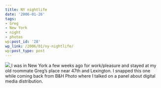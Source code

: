 ```yaml
---
title: NY nightlife
date: '2006-01-26'
tags:
- Greg
- New York
- night
- photos
wp:post_id: '28'
wp_link: /2006/01/ny-nightlife/
wp:post_type: post
---
```


[ ![](http://static.flickr.com/35/91590114_6bdb10871a_m.jpg) ](http://www.flickr.com/photos/atomicworkshop/91590114/)
I was in New York a few weeks ago for work/pleasure and stayed at my old roommate Greg’s place near 47th and Lexington. I snapped this one while coming back from B&H Photo where I talked on a panel about digital media distribution.
